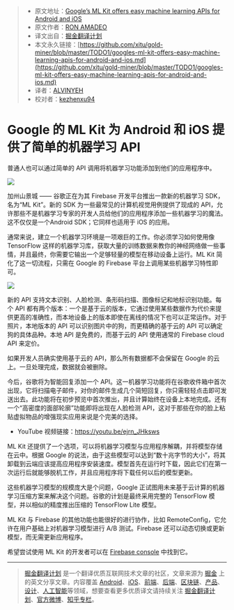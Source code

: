 > * 原文地址：[Google’s ML Kit offers easy machine learning APIs for Android and iOS](https://arstechnica.com/gadgets/2018/05/googles-ml-kit-offers-easy-machine-learning-apis-for-android-and-ios/)
> * 原文作者：[RON AMADEO](https://arstechnica.com/author/ronamadeo/)
> * 译文出自：[掘金翻译计划](https://github.com/xitu/gold-miner)
> * 本文永久链接：[https://github.com/xitu/gold-miner/blob/master/TODO1/googles-ml-kit-offers-easy-machine-learning-apis-for-android-and-ios.md](https://github.com/xitu/gold-miner/blob/master/TODO1/googles-ml-kit-offers-easy-machine-learning-apis-for-android-and-ios.md)
> * 译者：[ALVINYEH](https://github.com/ALVINYEH)
> * 校对者：[kezhenxu94](https://github.com/kezhenxu94/)

# Google 的 ML Kit 为 Android 和 iOS 提供了简单的机器学习 API

普通人也可以通过简单的 API 调用将机器学习功能添加到他们的应用程序中。

![](https://cdn.arstechnica.net/wp-content/uploads/2018/05/social-1-800x400.png)

加州山景城 —— 谷歌正在为其 Firebase 开发平台推出一款新的机器学习 SDK，名为“ML Kit”。新的 SDK 为一些最常见的计算机视觉用例提供了现成的 API，允许那些不是机器学习专家的开发人员给他们的应用程序添加一些机器学习的魔法。这不仅仅是一个Android SDK；它同样也适用于 iOS 的应用。

通常来说，建立一个机器学习环境是一项艰巨的工作。你必须学习如何使用像 TensorFlow 这样的机器学习库，获取大量的训练数据来教你的神经网络做一些事情，并且最终，你需要它输出一个足够轻量的模型在移动设备上运行。ML Kit 简化了这一切流程，只需在 Google 的 Firebase 平台上调用某些机器学习特性即可。

![](https://cdn.arstechnica.net/wp-content/uploads/2018/05/Introducing_ML_Kit_Embarg-001-980x628.jpg)

新的 API 支持文本识别、人脸检测、条形码扫描、图像标记和地标识别功能。每个 API 都有两个版本：一个是基于云的版本，它通过使用某些数据作为代价来提供更高的准确性，而本地设备上的版本即使在离线的情况下也可以正常运作。对于照片，本地版本的 API 可以识别图片中的狗，而更精确的基于云的 API 可以确定狗的具体品种。本地 API 是免费的，而基于云的 API 使用通常的 Firebase cloud API 来定价。

如果开发人员确实使用基于云的 API，那么所有数据都不会保留在 Google 的云上。一旦处理完成，数据就会被删除。

今后，谷歌将为智能回复添加一个 API。这一机器学习功能将在谷歌收件箱中首次出现，它将扫描电子邮件，对你的邮件生成几个简短回复，你只需轻轻点击即可发送出去。此功能将在初步预览中首次推出，并且计算始终在设备上本地完成。还有一个“高密度的面部轮廓”功能即将出现在人脸检测 API，这对于那些在你的脸上粘贴虚拟物品的增强现实应用来说是个完美的选择。

* YouTube 视频链接：https://youtu.be/ejrn_JHksws

ML Kit 还提供了一个选项，可以将机器学习模型与应用程序解耦，并将模型存储在云中。根据 Google 的说法，由于这些模型可以达到“数十兆字节的大小”，将其卸载到云端应该提高应用程序安装速度。模型首先在运行时下载，因此它们在第一次运行后就能够脱机工作，并且应用程序将下载任何以后的模型更新。

这些机器学习模型的规模庞大是个问题，Google 正试图用未来基于云计算的机器学习压缩方案来解决这个问题。谷歌的计划是最终采用完整的 TensorFlow 模型，并以相似的精度推出压缩的 TensorFlow Lite 模型。

ML Kit 与 Firebase 的其他功能也能很好的进行协作，比如 RemoteConfig，它允许在用户基础上对机器学习模型进行 A/B 测试。Firebase 还可以动态切换或更新模型，而无需更新应用程序。

希望尝试使用 ML Kit 的开发者可以在 [Firebase console](https://console.firebase.google.com/u/0/project/_/ml?pli=1) 中找到它。


---

> [掘金翻译计划](https://github.com/xitu/gold-miner) 是一个翻译优质互联网技术文章的社区，文章来源为 [掘金](https://juejin.im) 上的英文分享文章。内容覆盖 [Android](https://github.com/xitu/gold-miner#android)、[iOS](https://github.com/xitu/gold-miner#ios)、[前端](https://github.com/xitu/gold-miner#前端)、[后端](https://github.com/xitu/gold-miner#后端)、[区块链](https://github.com/xitu/gold-miner#区块链)、[产品](https://github.com/xitu/gold-miner#产品)、[设计](https://github.com/xitu/gold-miner#设计)、[人工智能](https://github.com/xitu/gold-miner#人工智能)等领域，想要查看更多优质译文请持续关注 [掘金翻译计划](https://github.com/xitu/gold-miner)、[官方微博](http://weibo.com/juejinfanyi)、[知乎专栏](https://zhuanlan.zhihu.com/juejinfanyi)。
